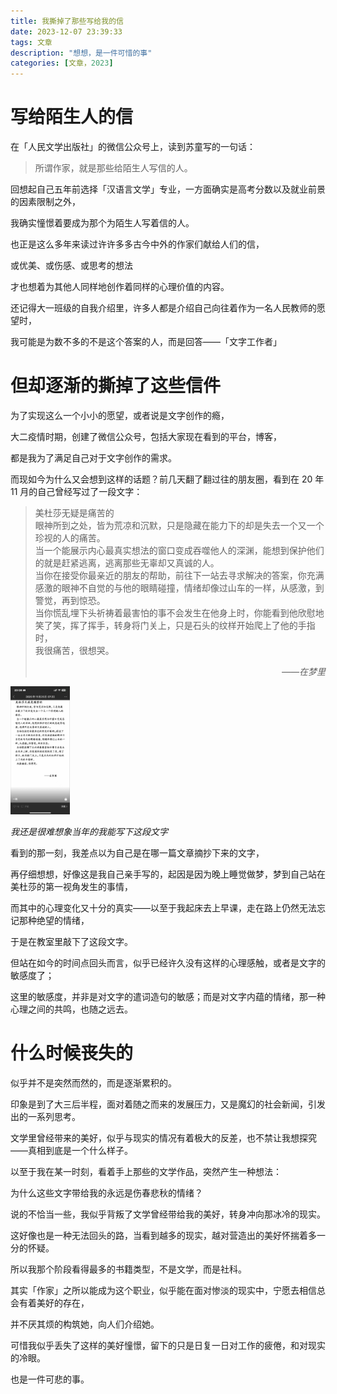 ```yaml
---
title: 我撕掉了那些写给我的信
date: 2023-12-07 23:39:33
tags: 文章
description: "想想，是一件可惜的事"
categories: [文章，2023]
---
```


# 写给陌生人的信

在「人民文学出版社」的微信公众号上，读到苏童写的一句话：

> 所谓作家，就是那些给陌生人写信的人。

回想起自己五年前选择「汉语言文学」专业，一方面确实是高考分数以及就业前景的因素限制之外，

我确实憧憬着要成为那个为陌生人写着信的人。

也正是这么多年来读过许许多多古今中外的作家们献给人们的信，

或优美、或伤感、或思考的想法

才也想着为其他人同样地创作着同样的心理价值的内容。

还记得大一班级的自我介绍里，许多人都是介绍自己向往着作为一名人民教师的愿望时，

我可能是为数不多的不是这个答案的人，而是回答——「文字工作者」



# 但却逐渐的撕掉了这些信件

为了实现这么一个小小的愿望，或者说是文字创作的瘾，

大二疫情时期，创建了微信公众号，包括大家现在看到的平台，博客，

都是我为了满足自己对于文字创作的需求。

而现如今为什么又会想到这样的话题？前几天翻了翻过往的朋友圈，看到在 20 年 11 月的自己曾经写过了一段文字：

> 美杜莎无疑是痛苦的<br>
眼神所到之处，皆为荒凉和沉默，只是隐藏在能力下的却是失去一个又一个珍视的人的痛苦。<br>
当一个能展示内心最真实想法的窗口变成吞噬他人的深渊，能想到保护他们的就是赶紧逃离，逃离那些无辜却又真诚的人。<br>
当你在接受你最亲近的朋友的帮助，前往下一站去寻求解决的答案，你充满感激的眼神不自觉的与他的眼睛碰撞，情绪却像过山车的一样，从感激，到警觉，再到惊恐。<br>
当你慌乱埋下头祈祷着最害怕的事不会发生在他身上时，你能看到他欣慰地笑了笑，挥了挥手，转身将门关上，只是石头的纹样开始爬上了他的手指时，<br>
我很痛苦，很想哭。<br><p align="right">_——在梦里_</p>

<img src="我撕掉了那些写给我的信/微信朋友圈.png" alt="导演" style="zoom:20%;" />

*我还是很难想象当年的我能写下这段文字*


看到的那一刻，我差点以为自己是在哪一篇文章摘抄下来的文字，

再仔细想想，好像这是我自己亲手写的，起因是因为晚上睡觉做梦，梦到自己站在美杜莎的第一视角发生的事情，

而其中的心理变化又十分的真实——以至于我起床去上早课，走在路上仍然无法忘记那种绝望的情绪，

于是在教室里敲下了这段文字。

但站在如今的时间点回头而言，似乎已经许久没有这样的心理感触，或者是文字的敏感度了；

这里的敏感度，并非是对文字的遣词造句的敏感；而是对文字内蕴的情绪，那一种心理之间的共鸣，也随之远去。



# 什么时候丧失的

似乎并不是突然而然的，而是逐渐累积的。

印象是到了大三后半程，面对着随之而来的发展压力，又是魔幻的社会新闻，引发出的一系列思考。

文学里曾经带来的美好，似乎与现实的情况有着极大的反差，也不禁让我想探究——真相到底是一个什么样子。

以至于我在某一时刻，看着手上那些的文学作品，突然产生一种想法：

为什么这些文字带给我的永远是伤春悲秋的情绪？

说的不恰当一些，我似乎背叛了文学曾经带给我的美好，转身冲向那冰冷的现实。

这好像也是一种无法回头的路，当看到越多的现实，越对营造出的美好怀揣着多一分的怀疑。

所以我那个阶段看得最多的书籍类型，不是文学，而是社科。

其实「作家」之所以能成为这个职业，似乎能在面对惨淡的现实中，宁愿去相信总会有着美好的存在，

并不厌其烦的构筑她，向人们介绍她。

可惜我似乎丢失了这样的美好憧憬，留下的只是日复一日对工作的疲倦，和对现实的冷眼。

也是一件可悲的事。